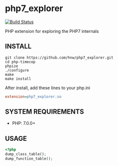 # php7_explorer

[![Build Status](https://travis-ci.org/hnw/php7_explorer.png)](https://travis-ci.org/hnw/php7_explorer)

PHP extension for exploring the PHP7 internals

## INSTALL

```
git clone https://github.com/hnw/php7_explorer.git
cd php-timecop
phpize
./configure
make
make install
```

After install, add these lines to your php.ini

```ini
extension=php7_explorer.so
```

## SYSTEM REQUIREMENTS

- PHP: 7.0.0+

## USAGE

```php
<?php
dump_class_table();
dump_function_table();
```
